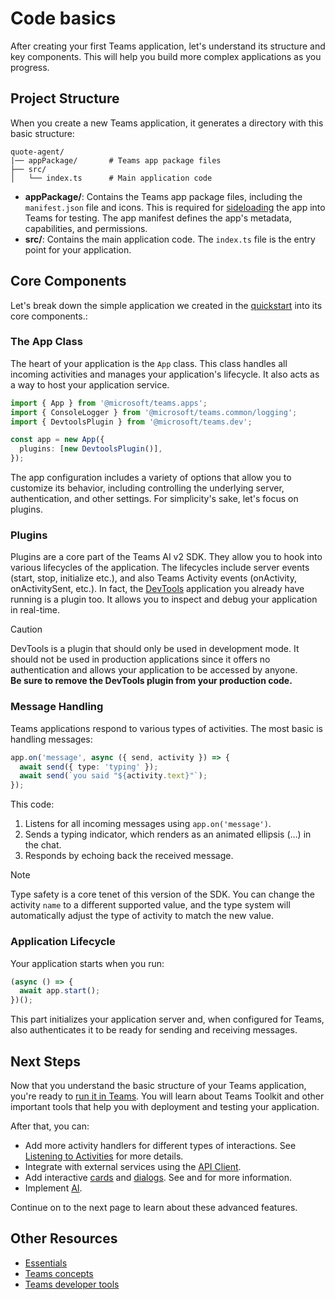 # Code basics

After creating your first Teams application, let's understand its structure and key components. This will help you build more complex applications as you progress.

## Project Structure

When you create a new Teams application, it generates a directory with this basic structure:


```
quote-agent/
|── appPackage/       # Teams app package files
├── src/
│   └── index.ts      # Main application code
```

- **appPackage/**: Contains the Teams app package files, including the `manifest.json` file and icons. This is required for [sideloading](https://learn.microsoft.com/en-us/microsoftteams/platform/concepts/deploy-and-publish/apps-upload) the app into Teams for testing. The app manifest defines the app's metadata, capabilities, and permissions.
- **src/**: Contains the main application code. The `index.ts` file is the entry point for your application.

## Core Components

Let's break down the simple application we created in the [quickstart](quickstart.md) into its core components.:

### The App Class

The heart of your application is the `App` class. This class handles all incoming activities and manages your application's lifecycle. It also acts as a way to host your application service.

<!-- langtabs-start -->
```typescript
import { App } from '@microsoft/teams.apps';
import { ConsoleLogger } from '@microsoft/teams.common/logging';
import { DevtoolsPlugin } from '@microsoft/teams.dev';

const app = new App({
  plugins: [new DevtoolsPlugin()],
});
```
<!-- langtabs-end -->

The app configuration includes a variety of options that allow you to customize its behavior, including controlling the underlying server, authentication, and other settings. For simplicity's sake, let's focus on plugins.

### Plugins

Plugins are a core part of the Teams AI v2 SDK. They allow you to hook into various lifecycles of the application. The lifecycles include server events (start, stop, initialize etc.), and also Teams Activity events (onActivity, onActivitySent, etc.). In fact, the [DevTools](../developer-tools/devtools/README.md) application you already have running is a plugin too. It allows you to inspect and debug your application in real-time.

> [!CAUTION]
> DevTools is a plugin that should only be used in development mode. It should not be used in production applications since it offers no authentication and allows your application to be accessed by anyone.\
> **Be sure to remove the DevTools plugin from your production code.**

### Message Handling

Teams applications respond to various types of activities. The most basic is handling messages:

<!-- langtabs-start -->
```typescript
app.on('message', async ({ send, activity }) => {
  await send({ type: 'typing' });
  await send(`you said "${activity.text}"`);
});
```
<!-- langtabs-end -->

This code:

1. Listens for all incoming messages using `app.on('message')`.
2. Sends a typing indicator, which renders as an animated ellipsis (…) in the chat.
3. Responds by echoing back the received message.

> [!NOTE]
> Type safety is a core tenet of this version of the SDK. You can change the activity `name` to a different supported value, and the type system will automatically adjust the type of activity to match the new value.

### Application Lifecycle

Your application starts when you run:

<!-- langtabs-start -->
```typescript
(async () => {
  await app.start();
})();
```
<!-- langtabs-end -->

This part initializes your application server and, when configured for Teams, also authenticates it to be ready for sending and receiving messages.

## Next Steps

Now that you understand the basic structure of your Teams application, you're ready to [run it in Teams](running-in-teams.md). You will learn about Teams Toolkit and other important tools that help you with deployment and testing your application.

After that, you can:

- Add more activity handlers for different types of interactions. See [Listening to Activities](../essentials/on-activity.md) for more details.
- Integrate with external services using the [API Client](../essentials/api.md).
- Add interactive [cards](../in-depth-guides/cards/README.md) and [dialogs](../in-depth-guides/dialogs/README.md). See and for more information.
- Implement [AI](../in-depth-guides/ai/README.md).

Continue on to the next page to learn about these advanced features.

## Other Resources

- [Essentials](../essentials/README.md)
- [Teams concepts](../teams/README.md)
- [Teams developer tools](../developer-tools/README.md)
